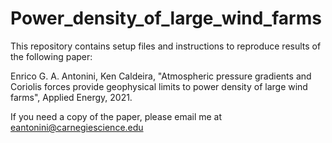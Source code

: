 # Power_density_of_large_wind_farms

This repository contains setup files and instructions to reproduce results of the following paper:

Enrico G. A. Antonini, Ken Caldeira, "Atmospheric pressure gradients and Coriolis forces provide geophysical limits to power density of large wind farms", Applied Energy, 2021.

If you need a copy of the paper, please email me at eantonini@carnegiescience.edu

